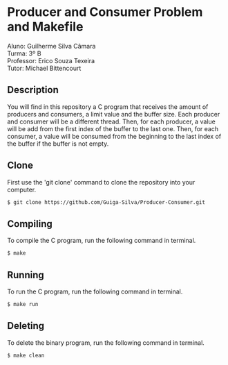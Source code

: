 # Producer and Consumer Problem and Makefile
Aluno: Guilherme Silva Câmara  
Turma: 3º B  
Professor: Erico Souza Texeira  
Tutor: Michael Bittencourt

## Description
You will find in this repository a C program that receives the amount of producers and consumers, a limit value and the buffer size. Each producer and consumer will be a different thread. Then, for each producer, a value will be add from the first index of the buffer to the last one. Then, for each consumer, a value will be consumed from the beginning to the last index of the buffer if the buffer is not empty.

## Clone
First use the 'git clone' command to clone the repository into your computer.

```bash
$ git clone https://github.com/Guiga-Silva/Producer-Consumer.git
```

## Compiling
To compile the C program, run the following command in terminal.

```bash
$ make
```

## Running
To run the C program, run the following command in terminal.

```bash
$ make run
```

## Deleting
To delete the binary program, run the following command in terminal.

```bash
$ make clean
```

